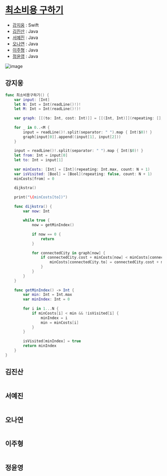 # [최소비용 구하기](https://www.acmicpc.net/problem/1916)

- [강지웅](#강지웅) : Swift
- [김진산](#김진산) : Java
- [서예진](#서예진) : Java
- [오나연](#오나연) : Java
- [이주형](#이주형) : Java
- [정윤영](#정윤영) : Java

![image](https://user-images.githubusercontent.com/39085743/177111989-a175fec4-cec2-41ec-abbe-ca7a2f16a519.png)


## 강지웅
```swift
func 최소비용구하기() {
    var input: [Int]
    let N: Int = Int(readLine()!)!
    let M: Int = Int(readLine()!)!
    
    var graph: [[(to: Int, cost: Int)]] = [[(Int, Int)]](repeating: [], count: N + 1)
    
    for _ in 0..<M {
        input = readLine()!.split(separator: " ").map { Int($0)! }
        graph[input[0]].append((input[1], input[2]))
    }
    
    input = readLine()!.split(separator: " ").map { Int($0)! }
    let from: Int = input[0]
    let to: Int = input[1]
    
    var minCosts: [Int] = [Int](repeating: Int.max, count: N + 1)
    var isVisited: [Bool] = [Bool](repeating: false, count: N + 1)
    minCosts[from] = 0
    
    dijkstra()
    
    print("\(minCosts[to])")
    
    func dijkstra() {
        var now: Int
        
        while true {
            now = getMinIndex()
            
            if now == 0 {
                return
            }
            
            for connectedCity in graph[now] {
                if connectedCity.cost + minCosts[now] < minCosts[connectedCity.to] {
                    minCosts[connectedCity.to] = connectedCity.cost + minCosts[now]
                }
            }
        }
    }
    
    func getMinIndex() -> Int {
        var min: Int = Int.max
        var minIndex: Int = 0
        
        for i in 1...N {
            if minCosts[i] < min && !isVisited[i] {
                minIndex = i
                min = minCosts[i]
            }
        }
        
        isVisited[minIndex] = true
        return minIndex
    }
}
```

## 김진산
```java

```

## 서예진
```java

```

## 오나연
```java

```

## 이주형
```java

```

## 정윤영
```java

```
